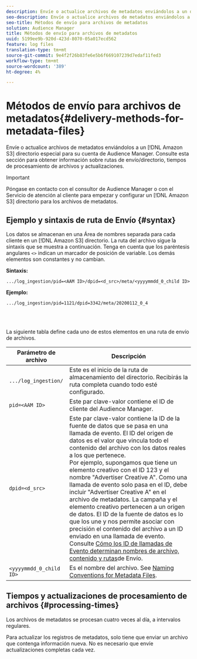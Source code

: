 ```yaml
---
description: Envíe o actualice archivos de metadatos enviándolos a un directorio especial de Amazon S3 para su cuenta de Audience Manager. Consulte esta sección para obtener información sobre rutas de envío/directorio, tiempos de procesamiento de archivos y actualizaciones.
seo-description: Envíe o actualice archivos de metadatos enviándolos a un directorio especial de Amazon S3 para su cuenta de Audience Manager. Consulte esta sección para obtener información sobre rutas de envío/directorio, tiempos de procesamiento de archivos y actualizaciones.
seo-title: Métodos de envío para archivos de metadatos
solution: Audience Manager
title: Métodos de envío para archivos de metadatos
uuid: 5199ee9b-920d-423d-8070-05a017ecd562
feature: log files
translation-type: tm+mt
source-git-commit: 9e4f2f26b83fe6e5b6f669107239d7edaf11fed3
workflow-type: tm+mt
source-wordcount: '389'
ht-degree: 4%

---
```



# Métodos de envío para archivos de metadatos{#delivery-methods-for-metadata-files}

Envíe o actualice archivos de metadatos enviándolos a un [!DNL Amazon S3] directorio especial para su cuenta de Audience Manager. Consulte esta sección para obtener información sobre rutas de envío/directorio, tiempos de procesamiento de archivos y actualizaciones.

>[!IMPORTANT]
>
> Póngase en contacto con el consultor de Audience Manager o con el Servicio de atención al cliente para empezar y configurar un [!DNL Amazon S3] directorio para los archivos de metadatos.

## Ejemplo y sintaxis de ruta de Envío {#syntax}

Los datos se almacenan en una Área de nombres separada para cada cliente en un [!DNL Amazon S3] directorio. La ruta del archivo sigue la sintaxis que se muestra a continuación. Tenga en cuenta que los paréntesis angulares `<>` indican un marcador de posición de variable. Los demás elementos son constantes y no cambian.

**Sintaxis:**

```
.../log_ingestion/pid=<AAM ID>/dpid=<d_src>/meta/<yyyymmdd_0_child ID>
```

**Ejemplo:**

```
.../log_ingestion/pid=1121/dpid=3342/meta/20200112_0_4
```

<br> 

La siguiente tabla define cada uno de estos elementos en una ruta de envío de archivos.


| Parámetro de archivo | Descripción |
---------|----------|
| `.../log_ingestion/` | Este es el inicio de la ruta de almacenamiento del directorio. Recibirás la ruta completa cuando todo esté configurado. |
| `pid=<AAM ID>` | Este par clave-valor contiene el ID de cliente del Audience Manager. |
| `dpid=<d_src>` | Este par clave-valor contiene la ID de la fuente de datos que se pasa en una llamada de evento. El ID del origen de datos es el valor que vincula todo el contenido del archivo con los datos reales a los que pertenece. </br> Por ejemplo, supongamos que tiene un elemento creativo con el ID 123 y el nombre &quot;Advertiser Creative A&quot;. Como una llamada de evento solo pasa en el ID, debe incluir &quot;Advertiser Creative A&quot; en el archivo de metadatos. La campaña y el elemento creativo pertenecen a un origen de datos. El ID de la fuente de datos es lo que los une y nos permite asociar con precisión el contenido del archivo a un ID enviado en una llamada de evento. Consulte [Cómo los ID de llamadas de Evento determinan nombres de archivo, contenido y rutas](/help/using/reporting/audience-optimization-reports/metadata-files-intro/metadata-file-overview.md#how-ids-shape-file-names)de Envío. |
| `<yyyymmdd_0_child ID>` | Es el nombre del archivo. See [Naming Conventions for Metadata Files](/help/using/reporting/audience-optimization-reports/metadata-files-intro/metadata-file-names.md). |

## Tiempos y actualizaciones de procesamiento de archivos {#processing-times}

Los archivos de metadatos se procesan cuatro veces al día, a intervalos regulares.

Para actualizar los registros de metadatos, solo tiene que enviar un archivo que contenga información nueva. No es necesario que envíe actualizaciones completas cada vez.
